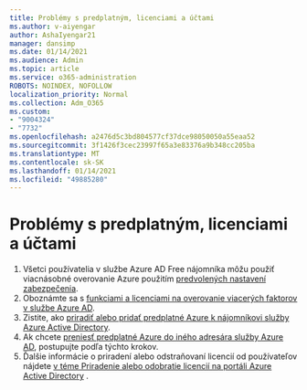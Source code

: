 ```yaml
---
title: Problémy s predplatným, licenciami a účtami
ms.author: v-aiyengar
author: AshaIyengar21
manager: dansimp
ms.date: 01/14/2021
ms.audience: Admin
ms.topic: article
ms.service: o365-administration
ROBOTS: NOINDEX, NOFOLLOW
localization_priority: Normal
ms.collection: Adm_O365
ms.custom:
- "9004324"
- "7732"
ms.openlocfilehash: a2476d5c3bd804577cf37dce98050050a55eaa52
ms.sourcegitcommit: 3f1426f3cec23997f65a3e83376a9b348cc205ba
ms.translationtype: MT
ms.contentlocale: sk-SK
ms.lasthandoff: 01/14/2021
ms.locfileid: "49885280"
---
```

# <a name="issues-with-subscriptions-licenses-and-accounts"></a>Problémy s predplatným, licenciami a účtami

1. Všetci používatelia v službe Azure AD Free nájomníka môžu použiť viacnásobné overovanie Azure použitím [predvolených nastavení zabezpečenia](https://docs.microsoft.com/azure/active-directory/fundamentals/concept-fundamentals-security-defaults).
1. Oboznámte sa s [funkciami a licenciami na overovanie viacerých faktorov v službe Azure AD](https://docs.microsoft.com/azure/active-directory/authentication/concept-mfa-licensing).
1. Zistite, ako [priradiť alebo pridať predplatné Azure k nájomníkovi služby Azure Active Directory](https://docs.microsoft.com/azure/active-directory/fundamentals/active-directory-how-subscriptions-associated-directory).
1. Ak chcete [preniesť predplatné Azure do iného adresára služby Azure AD](https://docs.microsoft.com/azure/role-based-access-control/transfer-subscription), postupujte podľa týchto krokov.
1. Ďalšie informácie o priradení alebo odstraňovaní licencií od používateľov nájdete [v téme Priradenie alebo odobratie licencií na portáli Azure Active Directory](https://docs.microsoft.com/azure/active-directory/fundamentals/license-users-groups) .